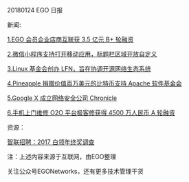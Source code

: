 20180124 EGO 日报

新闻:

[1.EGO 会员企业店商互联获 3.5 亿元 B+ 轮融资](http://t.cn/RQrWqqc)

[2.微信小程序支持打开移动应用，标题栏区域开放自定义](http://t.cn/RQgEZdm)

[3.Linux 基金会创办 LFN，旨在协调开源网络生态系统](http://t.cn/RQgultY)

[4.Pineapple 捐赠价值百万美元的比特币支持 Apache 软件基金会](http://t.cn/RQRUMvH)

[5.Google X 成立网络安全公司 Chronicle](http://t.cn/RQguRvc)

[6.手机上门维修 O2O 平台极客修获得 4500 万人民币 A 轮融资](http://t.cn/RQgpuaC)

资源：

[智联招聘：2017 白领年终奖调查](http://www.199it.com/archives/681581.html)

注：上述内容来源于互联网，由EGO整理

关注公众号EGONetworks，还有更多技术管理干货
